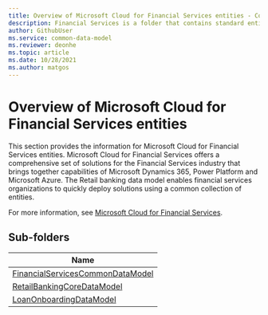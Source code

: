 ```yaml
---
title: Overview of Microsoft Cloud for Financial Services entities - Common Data Model | Microsoft Docs
description: Financial Services is a folder that contains standard entities related to the Common Data Model.
author: GithubUser
ms.service: common-data-model
ms.reviewer: deonhe
ms.topic: article
ms.date: 10/28/2021
ms.author: matgos
---
```


# Overview of Microsoft Cloud for Financial Services entities

This section provides the information for Microsoft Cloud for Financial Services entities. Microsoft Cloud for Financial Services offers a comprehensive set of solutions for the Financial Services industry that brings together capabilities of Microsoft Dynamics 365, Power Platform and Microsoft Azure. The Retail banking data model enables financial services organizations to quickly deploy solutions using a common collection of entities.

For more information, see [Microsoft Cloud for Financial Services](https://docs.microsoft.com/en-us/dynamics365/industry/financialservices/overview).

## Sub-folders

|Name|
|---|
|[FinancialServicesCommonDataModel](FinancialServicesCommonDataModel/overview.md)|
|[RetailBankingCoreDataModel](RetailBankingCoreDataModel/overview.md)|
|[LoanOnboardingDataModel](LoanOnboardingDataModel/overview.md)|

